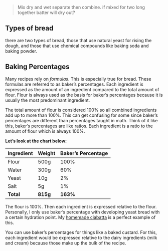 > Mix dry and wet separate then combine. if mixed for two long together batter will dry out?


## Types of bread
there are two types of bread, those that use natural yeast for rising the dough, and those that use chemical compounds like baking soda and baking powder. 

## Baking Percentages

Many recipes rely on _formulas_. This is especially true for bread. These formulas are referred to as baker’s percentages. Each ingredient is expressed as the amount of an ingredient compared to the total amount of flour. Flour is always used as the basis for baker’s percentages because it is usually the most predominant ingredient.

The total amount of flour is considered 100% so all combined ingredients add up to more than 100%. This can get confusing for some since baker’s percentages are different than percentages taught in math. Think of it like this, baker’s percentages are like ratios. Each ingredient is a ratio to the amount of flour which is always 100%. 

**Let’s look at the chart below:**

|**Ingredient**|**Weight**|**Baker’s Percentage**|
|---|---|---|
|Flour|500g|100%|
|Water|300g|60%|
|Yeast|10g|2%|
|Salt|5g|1%|
|**Total**|**815g**|**163%**|

The flour is 100%. Then each ingredient is expressed relative to the flour. Personally, I only use baker’s percentage with developing yeast bread with a certain hydration point. My [homemade ciabatta](https://www.bakedbyanintrovert.com/ciabatta-bread/) is a perfect example of this. 

You can use baker’s percentages for things like a baked custard. For this, each ingredient would be expressed relative to the dairy ingredients (milk and cream) because those make up the bulk of the recipe.